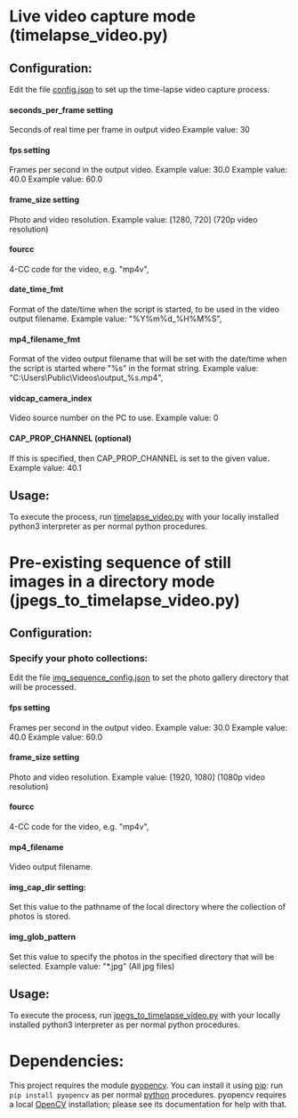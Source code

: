 # Live video capture mode (timelapse_video.py)
## Configuration:
Edit the file [config.json](config.json) to set up the time-lapse video capture process.
#### seconds_per_frame setting
Seconds of real time per frame in output video
Example value: 30
#### fps setting
Frames per second in the output video.
Example value: 30.0
Example value: 40.0
Example value: 60.0
#### frame_size setting
Photo and video resolution.
Example value: [1280, 720] (720p video resolution)
#### fourcc
4-CC code for the video, e.g. "mp4v",
#### date_time_fmt
Format of the date/time when the script is started, to be used in the video output filename. 
Example value: "%Y%m%d_%H%M%S",
#### mp4_filename_fmt
Format of the video output filename that will be set with the date/time when the script is started where "%s" in the format string.
Example value: "C:\\Users\\Public\\Videos\\output_%s.mp4",
#### vidcap_camera_index
Video source number on the PC to use.
Example value: 0
#### CAP_PROP_CHANNEL (optional)
If this is specified, then CAP_PROP_CHANNEL is set to the given value.
Example value: 40.1

## Usage:
To execute the process, run [timelapse_video.py](timelapse_video.py) with your locally installed python3 interpreter as per normal python procedures.

# Pre-existing sequence of still images in a directory mode (jpegs_to_timelapse_video.py)
## Configuration:
### Specify your photo collections:
Edit the file [img_sequence_config.json](img_sequence_config.json) to set the photo gallery directory that will be processed.
#### fps setting
Frames per second in the output video.
Example value: 30.0
Example value: 40.0
Example value: 60.0
#### frame_size setting
Photo and video resolution.
Example value: [1920, 1080] (1080p video resolution)
#### fourcc
4-CC code for the video, e.g. "mp4v",
#### mp4_filename
Video output filename.
#### img_cap_dir setting:
Set this value to the pathname of the local directory where the collection of photos is stored.
#### img_glob_pattern
Set this value to specify the photos in the specified directory that will be selected.
Example value: "*.jpg" (All jpg files)

## Usage:
To execute the process, run [jpegs_to_timelapse_video.py](jpegs_to_timelapse_video.py) with your locally installed python3 interpreter as per normal python procedures.

# Dependencies:
This project requires the module [pyopencv](https://pypi.org/project/pyopencv/).
You can install it using [pip](https://pypi.org/project/pip/):
run `pip install pyopencv` as per normal [python](https://www.python.org/) procedures.
pyopencv requires a local [OpenCV](https://opencv.org/) installation; please see its documentation for help with that.

